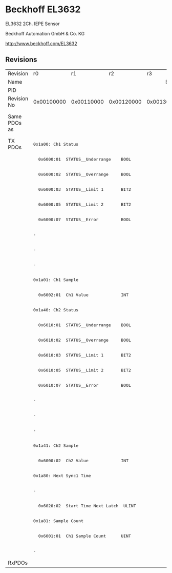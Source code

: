 # Beckhoff EL3632

EL3632 2Ch. IEPE Sensor

Beckhoff Automation GmbH & Co. KG

http://www.beckhoff.com/EL3632

## Revisions
<table>
<tr>
<td>Revision</td>
<td>r0</td>
<td>r1</td>
<td>r2</td>
<td>r3</td>
<td>r4</td>
<td>r5</td>
<td>r6</td>
<td>r7</td>
</tr>
<tr>
<td>Name</td>
<td colspan=8 align="center">EL3632 2Ch. IEPE Sensor</td>
</tr>
<tr>
<td>PID</td>
<td colspan=8 align="center">0x0e303052</td>
</tr>
<tr>
<td>Revision No</td>
<td>0x00100000</td>
<td>0x00110000</td>
<td>0x00120000</td>
<td>0x00130000</td>
<td>0x00140000</td>
<td>0x00150000</td>
<td>0x00160000</td>
<td>0x00170000</td>
</tr>
<tr>
<td>Same PDOs as</td>
<td colspan=6 align="center"></td>
<td colspan=2 align="center"><a href="EP3632-0001.md">EP3632-0001 r0</a><br/><a href="EP3632-0001.md">EP3632-0001 r1</a><br/><a href="EPP3632-0001.md">EPP3632-0001 r0</a><br/><a href="EPP3632-0001.md">EPP3632-0001 r1</a></td>
</tr>
<tr>
<td rowspan=28 valign=top>TX PDOs</td>
<td colspan=8 align="left"><pre>0x1a00: Ch1 Status</pre></td>
<td></td>
</tr>
<tr>
<td colspan=8 align="left"><pre>  0x6000:01  STATUS__Underrange    BOOL</pre></td>
</tr>
<tr>
<td colspan=8 align="left"><pre>  0x6000:02  STATUS__Overrange     BOOL</pre></td>
</tr>
<tr>
<td colspan=8 align="left"><pre>  0x6000:03  STATUS__Limit 1       BIT2</pre></td>
</tr>
<tr>
<td colspan=8 align="left"><pre>  0x6000:05  STATUS__Limit 2       BIT2</pre></td>
</tr>
<tr>
<td colspan=8 align="left"><pre>  0x6000:07  STATUS__Error         BOOL</pre></td>
</tr>
<tr>
<td colspan=6 align="left"><pre>-</pre></td>
<td colspan=2 align="left"><pre>  0x6000:0e  STATUS__Sync error    BOOL</pre></td>
</tr>
<tr>
<td colspan=6 align="left"><pre>-</pre></td>
<td colspan=2 align="left"><pre>  0x6000:0f  STATUS__TxPDO State   BOOL</pre></td>
</tr>
<tr>
<td colspan=6 align="left"><pre>-</pre></td>
<td colspan=2 align="left"><pre>  0x6000:10  STATUS__TxPDO Toggle  BOOL</pre></td>
</tr>
<tr>
<td colspan=8 align="left"><pre>0x1a01: Ch1 Sample</pre></td>
</tr>
<tr>
<td colspan=8 align="left"><pre>  0x6002:01  Ch1 Value             INT</pre></td>
</tr>
<tr>
<td colspan=8 align="left"><pre>0x1a40: Ch2 Status</pre></td>
</tr>
<tr>
<td colspan=8 align="left"><pre>  0x6010:01  STATUS__Underrange    BOOL</pre></td>
</tr>
<tr>
<td colspan=8 align="left"><pre>  0x6010:02  STATUS__Overrange     BOOL</pre></td>
</tr>
<tr>
<td colspan=8 align="left"><pre>  0x6010:03  STATUS__Limit 1       BIT2</pre></td>
</tr>
<tr>
<td colspan=8 align="left"><pre>  0x6010:05  STATUS__Limit 2       BIT2</pre></td>
</tr>
<tr>
<td colspan=8 align="left"><pre>  0x6010:07  STATUS__Error         BOOL</pre></td>
</tr>
<tr>
<td colspan=6 align="left"><pre>-</pre></td>
<td colspan=2 align="left"><pre>  0x6010:0e  STATUS__Sync error    BOOL</pre></td>
</tr>
<tr>
<td colspan=6 align="left"><pre>-</pre></td>
<td colspan=2 align="left"><pre>  0x6010:0f  STATUS__TxPDO State   BOOL</pre></td>
</tr>
<tr>
<td colspan=6 align="left"><pre>-</pre></td>
<td colspan=2 align="left"><pre>  0x6010:10  STATUS__TxPDO Toggle  BOOL</pre></td>
</tr>
<tr>
<td colspan=8 align="left"><pre>0x1a41: Ch2 Sample</pre></td>
</tr>
<tr>
<td colspan=8 align="left"><pre>  0x6000:02  Ch2 Value             INT</pre></td>
</tr>
<tr>
<td colspan=6 align="left"><pre>0x1a80: Next Sync1 Time</pre></td>
<td colspan=2 align="left"><pre>0x1a80: NextSync1Time</pre></td>
</tr>
<tr>
<td colspan=6 align="left"><pre>-</pre></td>
<td colspan=2 align="left"><pre>  0x6020:01  StartTimeNextLatch    ULINT</pre></td>
</tr>
<tr>
<td colspan=6 align="left"><pre>  0x6020:02  Start Time Next Latch  ULINT</pre></td>
<td colspan=2 align="left"><pre>-</pre></td>
</tr>
<tr>
<td colspan=8 align="left"><pre>0x1a81: Sample Count</pre></td>
</tr>
<tr>
<td colspan=6 align="left"><pre>  0x6001:01  Ch1 Sample Count      UINT</pre></td>
<td colspan=2 align="left"><pre>-</pre></td>
</tr>
<tr>
<td colspan=6 align="left"><pre>-</pre></td>
<td colspan=2 align="left"><pre>  0x6021:01  Sample Count          UINT</pre></td>
</tr>
<tr>
<td>RxPDOs</td>
<td colspan=8 align="left"></td>
</tr>
</table>
